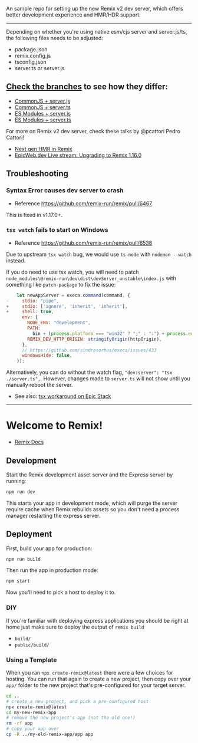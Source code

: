 An sample repo for setting up the new Remix v2 dev server, which offers better development experience and HMR/HDR support.

---

Depending on whether you're using native esm/cjs server and server.js/ts, the following files needs to be adjusted:

* package.json
* remix.config.js
* tsconfig.json
* server.ts or server.js

## [Check the branches](https://github.com/xHomu/remix-v2-server/branches) to see how they differ:

* [CommonJS + server.js](https://github.com/xHomu/remix-v2-server/commit/f73c6f3e2dc6f8cc60c80ecda97be68eda163e64)
* [CommonJS + server.ts](https://github.com/xHomu/remix-v2-server/commit/ab19dd14c524fbc7eb8b1968bb9a2d9fe5e037f7)
* [ES Modules + server.js](https://github.com/xHomu/remix-v2-server/commit/8119a735e73b0716cbaeab53dac5adf58d14278e)
* [ES Modules  + server.ts](https://github.com/xHomu/remix-v2-server/commit/d4993e73f5d6a28291bf120364f93210eddbb516)

For more on Remix v2 dev server, check these talks by @pcattori Pedro Cattori!

* [Next gen HMR in Remix](https://www.youtube.com/watch?v=79M4vYZi-po)
* [EpicWeb.dev Live stream: Upgrading to Remix 1.16.0](https://www.youtube.com/watch?v=IjE18rXpp9Q)


## Troubleshooting

### Syntax Error causes dev server to crash

* Reference https://github.com/remix-run/remix/pull/6467 

This is fixed in v1.17.0+.

### `tsx watch` fails to start on Windows

* Reference https://github.com/remix-run/remix/pull/6538

Due to upstream `tsx watch` bug, we would use `ts-node` with `nodemon --watch` instead. 

If you do need to use tsx watch, you will need to patch `node_modules\@remix-run\dev\dist\devServer_unstable\index.js` with something like `patch-package` to fix the issue:


```js
    let newAppServer = execa.command(command, {
-     stdio: "pipe",
+     stdio: ['ignore', 'inherit', 'inherit'],
+     shell: true,
      env: {
        NODE_ENV: "development",
        PATH:
          bin + (process.platform === "win32" ? ";" : ":") + process.env.PATH,
        REMIX_DEV_HTTP_ORIGIN: stringifyOrigin(httpOrigin),
      },
      // https://github.com/sindresorhus/execa/issues/433
      windowsHide: false,
    });
```

 Alternatively, you can do without the watch flag, `"dev:server": "tsx ./server.ts",`. However, changes made to `server.ts` will not show until you manually reboot the server.

* See also: [tsx workaround on Epic Stack](https://github.com/epicweb-dev/epic-stack/blob/main/server/dev-server.js)


----

# Welcome to Remix!

- [Remix Docs](https://remix.run/docs)

## Development

Start the Remix development asset server and the Express server by running:

```sh
npm run dev
```

This starts your app in development mode, which will purge the server require cache when Remix rebuilds assets so you don't need a process manager restarting the express server.

## Deployment

First, build your app for production:

```sh
npm run build
```

Then run the app in production mode:

```sh
npm start
```

Now you'll need to pick a host to deploy it to.

### DIY

If you're familiar with deploying express applications you should be right at home just make sure to deploy the output of `remix build`

- `build/`
- `public/build/`

### Using a Template

When you ran `npx create-remix@latest` there were a few choices for hosting. You can run that again to create a new project, then copy over your `app/` folder to the new project that's pre-configured for your target server.

```sh
cd ..
# create a new project, and pick a pre-configured host
npx create-remix@latest
cd my-new-remix-app
# remove the new project's app (not the old one!)
rm -rf app
# copy your app over
cp -R ../my-old-remix-app/app app
```
